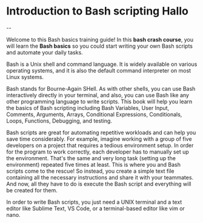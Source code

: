 # Introduction to Bash scripting Hallo

--

Welcome to this Bash basics training guide! In this **bash crash course**, you will learn the **Bash basics** so you could start writing your own Bash scripts and automate your daily tasks.

Bash is a Unix shell and command language. It is widely available on various operating systems, and it is also the default command interpreter on most Linux systems.

Bash stands for Bourne-Again SHell. As with other shells, you can use Bash interactively directly in your terminal, and also, you can use Bash like any other programming language to write scripts. This book will help you learn the basics of Bash scripting including Bash Variables, User Input, Comments, Arguments, Arrays, Conditional Expressions, Conditionals, Loops, Functions, Debugging, and testing.

Bash scripts are great for automating repetitive workloads and can help you save time considerably. For example, imagine working with a group of five developers on a project that requires a tedious environment setup. In order for the program to work correctly, each developer has to manually set up the environment. That's the same and very long task (setting up the environment) repeated five times at least. This is where you and Bash scripts come to the rescue! So instead, you create a simple text file containing all the necessary instructions and share it with your teammates. And now, all they have to do is execute the Bash script and everything will be created for them.

In order to write Bash scripts, you just need a UNIX terminal and a text editor like Sublime Text, VS Code, or a terminal-based editor like vim or nano.
